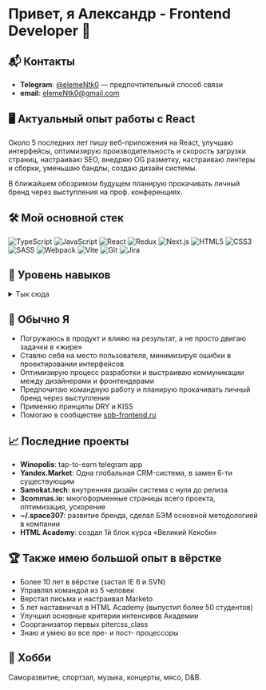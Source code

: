# Привет, я Александр - Frontend Developer 👋

## 📬 Контакты
- **Telegram**: [@elemeNtk0](https://t.me/elemeNtk0) — предпочтительный способ связи
- **email**: [elemeNtk0@gmail.com](mailto:elemeNtk0@gmail.com)

## 🖥️ Актуальный опыт работы с React
Около 5 последних лет пишу веб-приложения на React, улучшаю интерфейсы, оптимизирую производительность и скорость загрузки страниц, настраиваю SEO, внедряю OG разметку, настраиваю линтеры и сборки, уменьшаю бандлы, создаю дизайн системы.

В ближайшем обозримом будущем планирую прокачивать личный бренд через выступления на проф. конференциях.

## 🛠️ Мой основной стек
![TypeScript](https://skillicons.dev/icons?i=typescript) ![JavaScript](https://skillicons.dev/icons?i=javascript) ![React](https://skillicons.dev/icons?i=react) ![Redux](https://skillicons.dev/icons?i=redux) ![Next.js](https://skillicons.dev/icons?i=nextjs) ![HTML5](https://skillicons.dev/icons?i=html) ![CSS3](https://skillicons.dev/icons?i=css) ![SASS](https://skillicons.dev/icons?i=sass)  ![Webpack](https://skillicons.dev/icons?i=webpack) ![Vite](https://skillicons.dev/icons?i=vite) ![Git](https://skillicons.dev/icons?i=git) ![Jira](https://skillicons.dev/icons?i=jira)


## 💪 Уровень навыков
<details>
  <summary>Тык сюда</summary>

  - `████████████████` **HTMLS & CSS**
  - `███████████████░` **React**
  - `███████████████░` **JavaScript**
  - `█████████████░░░` **TypeScript**
  - `█████████████░░░` **Redux**
  - `█████████████░░░` **Redux Toolkit**
  - `██████████░░░░░░` **Next.js**
  ------
  - `████████████████` **CSS Modules**
  - `███████████████░` **SASS / LESS**
  - `██████████░░░░░░` **Tailwind**
  - `████████░░░░░░░░` **Css-in-JS**
  ----
  - `██████████████░░` **Jira**
  - `█████████████░░░` **Webpack**
  - `█████████████░░░` **Git**
  - `████████████░░░░` **Vite**

</details>


## 🚀 Обычно Я
- Погружаюсь в продукт и влияю на результат, а не просто двигаю задачки в «жире»
- Ставлю себя на место пользователя, минимизируя ошибки в проектировании интерфейсов
- Оптимизирую процесс разработки и выстраиваю коммуникации между дизайнерами и фронтендерами
- Предпочитаю командную работу и планирую прокачивать личный бренд через выступления
- Применяю принципы DRY и KISS
- Помогаю в сообществе [spb-frontend.ru](https://spb-frontend.ru)

## 📈 Последние проекты
- **Winopolis**: tap-to-earn telegram app
- **Yandex.Market**: Одна глобальная CRM-система, в замен 6-ти существующим
- **Samokat.tech**: внутренняя дизайн система с нуля до релиза
- **3commas.io**: многоформенные страницы всего проекта, оптимизация, ускорение
- **~/.space307**: развитие бренда, сделал БЭМ основной методологией в компании
- **HTML Academy**: создал 1й блок курса «Великий Кексби»

## 🏆 Также имею большой опыт в вёрстке
- Более 10 лет в вёрстке (застал IE 6 и SVN)
- Управлял командой из 5 человек
- Верстал письма и настраивал Marketo
- 5 лет наставничал в HTML Academy (выпустил более 50 студентов)
- Улучшил основные критерии интенсивов Академии
- Соорганизатор первых pitercss_class
- Знаю и умею во все пре- и пост- процессоры

## 🎸 Хобби
Саморазвитие, спортзал, музыка, концерты, мясо, D&B.